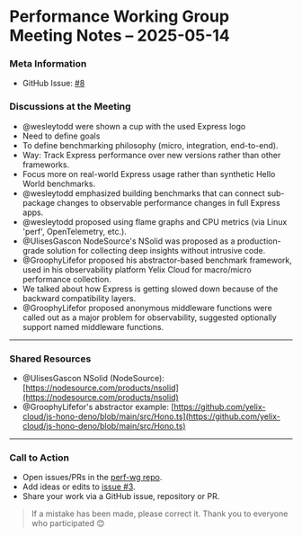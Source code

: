 # Performance Working Group Meeting Notes – 2025-05-14

### Meta Information

- GitHub Issue: [#8](https://github.com/expressjs/perf-wg/issues/8)


### Discussions at the Meeting

- @wesleytodd were shown a cup with the used Express logo
- Need to define goals 
- To define benchmarking philosophy (micro, integration, end-to-end).
- Way: Track Express performance over new versions rather than other frameworks.
- Focus more on real-world Express usage rather than synthetic Hello World benchmarks.
- @wesleytodd emphasized building benchmarks that can connect sub-package changes to observable performance changes in full Express apps.
- @wesleytodd proposed using flame graphs and CPU metrics (via Linux 'perf', OpenTelemetry, etc.).
- @UlisesGascon NodeSource's NSolid was proposed as a production-grade solution for collecting deep insights without intrusive code.
- @GroophyLifefor proposed his abstractor-based benchmark framework, used in his observability platform Yelix Cloud for macro/micro performance collection.
- We talked about how Express is getting slowed down because of the backward compatibility layers.
- @GroophyLifefor proposed anonymous middleware functions were called out as a major problem for observability, suggested optionally support named middleware functions.

---

### Shared Resources

- @UlisesGascon NSolid (NodeSource): [https://nodesource.com/products/nsolid](https://nodesource.com/products/nsolid)
- @GroophyLifefor's abstractor example: [https://github.com/yelix-cloud/js-hono-deno/blob/main/src/Hono.ts](https://github.com/yelix-cloud/js-hono-deno/blob/main/src/Hono.ts)

---

### Call to Action

- Open issues/PRs in the [perf-wg repo](https://github.com/expressjs/perf-wg).
- Add ideas or edits to [issue #3](https://github.com/expressjs/perf-wg/issues/3).
- Share your work via a GitHub issue, repository or PR.

> If a mistake has been made, please correct it.
> Thank you to everyone who participated 😊
